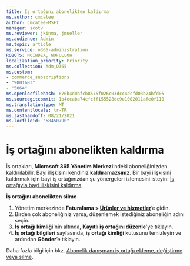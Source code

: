 ```yaml
---
title: İş ortağını abonelikten kaldırma
ms.author: cmcatee
author: cmcatee-MSFT
manager: scotv
ms.reviewer: jkinma, jmueller
ms.audience: Admin
ms.topic: article
ms.service: o365-administration
ROBOTS: NOINDEX, NOFOLLOW
localization_priority: Priority
ms.collection: Adm_O365
ms.custom:
- commerce_subscriptions
- "9001683"
- "5064"
ms.openlocfilehash: 676b4d0bfcb8575f026c03dcc4dcfd03b74bfd05
ms.sourcegitcommit: 1b4ecaba74cfcff155528dc9e1002011afe0f110
ms.translationtype: MT
ms.contentlocale: tr-TR
ms.lasthandoff: 08/21/2021
ms.locfileid: "58450790"
---
```

# <a name="remove-a-partner-from-a-subscription"></a>İş ortağını abonelikten kaldırma

İş ortakları, **Microsoft 365 Yönetim Merkezi**’ndeki aboneliğinizden kaldırılabilir. Bayi ilişkisini kendiniz **kaldıramazsınız**. Bir bayi ilişkisini kaldırmak için bayi iş ortağınızdan şu yönergeleri izlemesini isteyin: [İş ortağıyla bayi ilişkisini kaldırma](https://docs.microsoft.com/partner-center/remove-a-relationship).

**İş ortağını abonelikten silme**

1. Yönetim merkezinde **Faturalama > [Ürünler ve hizmetler](https://go.microsoft.com/fwlink/p/?linkid=842054)**’e gidin.
2. Birden çok aboneliğiniz varsa, düzenlemek istediğiniz aboneliğin adını seçin.
3. **İş ortağı kimliği**'nin altında, **Kayıtlı iş ortağını düzenle**'ye tıklayın.
4. **İş ortağı bilgileri** sayfasında, **iş ortağı kimliği** kutusunu temizleyin ve ardından **Gönder**’e tıklayın.

Daha fazla bilgi için bkz. [Abonelik danışmanı iş ortağı ekleme, değiştirme veya silme](https://docs.microsoft.com/microsoft-365/admin/misc/add-partner?view=o365-worldwide).
